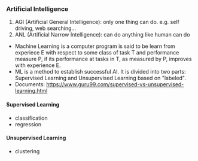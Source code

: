 ### Artificial Intelligence

1. AGI (Artificial General Intelligence): only one thing can do. e.g. self driving, web searching...
2. ANL (Artificial Narrow Intelligence): can do anything like human can do

- Machine Learning is a computer program is said to be learn from experiece E with respect to some class of task T and performance measure P, if its performance at tasks in T, as measured by P, improves with experience E.
- ML is a method to establish successful AI. It is divided into two parts: Supervised Learning and Unsupervised Learning based on "labeled".
- Documents: https://www.guru99.com/supervised-vs-unsupervised-learning.html


#### Supervised Learning
- classification
- regression

#### Unsupervised Learning
- clustering
